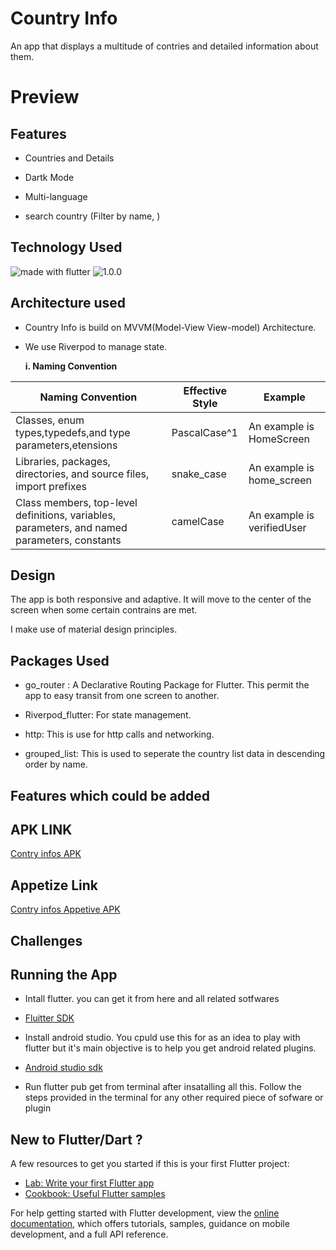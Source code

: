 # Country Info

An app that displays a multitude of contries and detailed information about them.



# Preview


## Features

* Countries and Details 

* Dartk Mode

* Multi-language

* search country (Filter by name, )



## Technology Used
<img src="https://img.shields.io/badge/flutter-Dart-blue" alt="made with flutter">

<img src="https://img.shields.io/badge/version-3.0.5-orange.svg" alt="1.0.0">

## Architecture used

- Country Info is build on MVVM(Model-View View-model) Architecture. 
- We use Riverpod to manage state.





  **i. Naming Convention**

|Naming Convention|Effective Style|Example|   
|-----------------|---------------|-------|
|Classes, enum types,typedefs,and type parameters,etensions|PascalCase^1|An example is HomeScreen|
|Libraries, packages, directories, and source files, import prefixes|snake_case|An example is home_screen|
|Class members, top-level definitions, variables, parameters, and named parameters, constants|camelCase|An example is verifiedUser|

## Design

The app is both responsive and adaptive. It will move to the center of the screen when some certain contrains are met. 

I make use of material design principles.



## Packages Used

* go_router : A Declarative Routing Package for Flutter. This permit the app to easy transit from one screen to another.

* Riverpod_flutter: For state management.

* http: This is use for http calls and networking.

* grouped_list: This is used to seperate the country list data in descending order by name.

 

## Features which could be added



## APK LINK 

[Contry infos APK](https://drive.google.com/file/d/11wTUmP2Rv58XwcLO9JLjHBokU0d9w9ci/view)

## Appetize Link 

[Contry infos Appetive APK](https://appetize.io/app/qutkeu2oe7nf4kdfbg75ufcpge?device=pixel4&osVersion=12.0&scale=75)

## Challenges

## Running the App

* Intall flutter. you can get it from here and all related sotfwares
- [Fluitter SDK](https://docs.flutter.dev)

* Install android studio. You cpuld use this for as an idea to play with flutter but it's main objective is to help you get android related plugins.
- [Android studio sdk](https://docs.flutter.dev)

- Run flutter pub get from terminal after insatalling all this. Follow the steps provided in the terminal for any other required piece of sofware or plugin




## New to Flutter/Dart ? 

A few resources to get you started if this is your first Flutter project:

- [Lab: Write your first Flutter app](https://docs.flutter.dev/get-started/codelab)
- [Cookbook: Useful Flutter samples](https://docs.flutter.dev/cookbook)

For help getting started with Flutter development, view the
[online documentation](https://docs.flutter.dev/), which offers tutorials,
samples, guidance on mobile development, and a full API reference.
